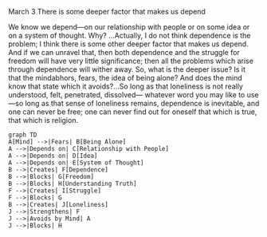 March 3
There is some deeper factor that makes us depend

We know we depend—on our relationship with people or on some idea or on a system of thought. Why?
...Actually, I do not think dependence is the problem; I think there is some other deeper factor that makes us depend. And if we can unravel that, then both dependence and the struggle for freedom will have very little significance; then all the problems which arise through dependence will wither away. So, what is the deeper issue? Is it that the mindabhors, fears, the idea of being alone? And does the mind know that state which it avoids?...So long as that loneliness is not really understood, felt, penetrated, dissolved— whatever word you may like to use—so long as that sense of loneliness remains, dependence is inevitable, and one can never be free; one can never find out for oneself that which is true, that which is religion.

```mermaid
graph TD
A[Mind] -->|Fears| B[Being Alone]
A -->|Depends on| C[Relationship with People]
A -->|Depends on| D[Idea]
A -->|Depends on| E[System of Thought]
B -->|Creates| F[Dependence]
B -->|Blocks| G[Freedom]
B -->|Blocks| H[Understanding Truth]
F -->|Creates| I[Struggle]
F -->|Blocks| G
B -->|Creates| J[Loneliness]
J -->|Strengthens| F
J -->|Avoids by Mind| A
J -->|Blocks| H
```